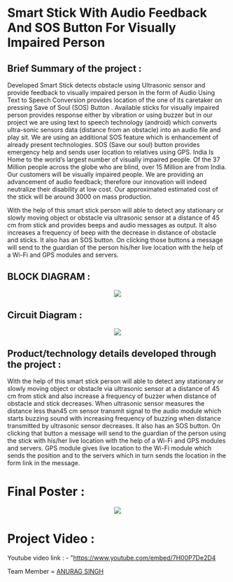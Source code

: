 # Smart Stick With Audio Feedback And SOS Button For Visually Impaired Person 

## Brief Summary of the project :
Developed Smart Stick detects obstacle using Ultrasonic sensor and provide feedback to visually impaired person in the form of Audio Using Text to Speech Conversion provides location of the one of its caretaker on pressing Save of Soul (SOS) Button . Available sticks for visually impaired person provides response either by vibration or using buzzer but in our project we are using text to speech technology (android) which converts ultra-sonic sensors data (distance from an obstacle) into an audio file and play sit. We are using an additional SOS feature which is enhancement of already present technologies. SOS (Save our soul) button provides emergency help and sends user location to relatives using GPS. India Is Home to the world’s largest number of visually impaired people. Of the 37 Million people across the globe who are blind, over 15 Million are from India. Our customers will be visually impaired people. We are providing an advancement of audio feedback; therefore our innovation will indeed neutralize their disability at low cost. Our approximated estimated cost of the stick will be around 3000 on mass production.

With the help of this smart stick person will able to detect any stationary or slowly moving object or obstacle via ultrasonic sensor at a distance of 45 cm from stick and provides beeps and audio messages as output. It also increases a frequency of beep with the decrease in distance of obstacle and sticks. It also has an SOS button. On clicking those buttons a message will send to the guardian of the person his/her live location with the help of a Wi-Fi and GPS modules and servers.

## BLOCK DIAGRAM :
<p  align = 'center' ><img src = "image/5.png"></p>

## Circuit Diagram :
<p  align = 'center' ><img src = "image/6.png"></p>

## Product/technology details developed through the project :

With the help of this smart stick person will able to detect any stationary or slowly moving object or obstacle via ultrasonic sensor at a distance of 45 cm from stick and also increase a frequency of buzzer when distance of obstacle and stick decreases. When ultrasonic sensor measures the distance less than45 cm sensor transmit signal to the audio module which starts buzzing sound with increasing frequency of buzzing when distance transmitted by ultrasonic sensor decreases.
It also has an SOS button. On clicking that button a message will send to the guardian of the person using the stick with his/her live location with the help of a Wi-Fi and GPS modules and servers. GPS module gives live location to the Wi-Fi module which sends the position and to the servers which in turn sends the location in the form link in the message. 

# Final Poster  : 

<p align = 'center' ><img src = 'image/IMG-20200123-WA0006.jpg'></p>

# Project Video :

Youtube video link : - "https://www.youtube.com/embed/7H00P7De2D4


Team Member = [ANURAG SINGH](https://github.com/agangwar908)
